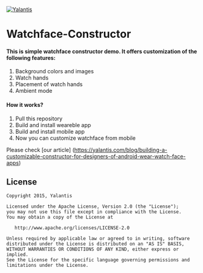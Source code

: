 [![Yalantis](https://github.com/Yalantis/Watchface-Constructor/blob/master/badge.png)](https://yalantis.com/?utm_source=github)

# Watchface-Constructor

#### This is simple watchface constructor demo. It offers customization of the following features:

1. Background colors and images
2. Watch hands 
3. Placement of watch hands   
4. Ambient mode 

#### How it works?

1. Pull this repository
2. Build and install weareble app
3. Build and install mobile app
4. Now you can customize watchface from mobile

Please check [our article] 
(https://yalantis.com/blog/building-a-customizable-constructor-for-designers-of-android-wear-watch-face-apps)


## License

    Copyright 2015, Yalantis

    Licensed under the Apache License, Version 2.0 (the "License");
    you may not use this file except in compliance with the License.
    You may obtain a copy of the License at

       http://www.apache.org/licenses/LICENSE-2.0

    Unless required by applicable law or agreed to in writing, software
    distributed under the License is distributed on an "AS IS" BASIS,
    WITHOUT WARRANTIES OR CONDITIONS OF ANY KIND, either express or implied.
    See the License for the specific language governing permissions and
    limitations under the License.
